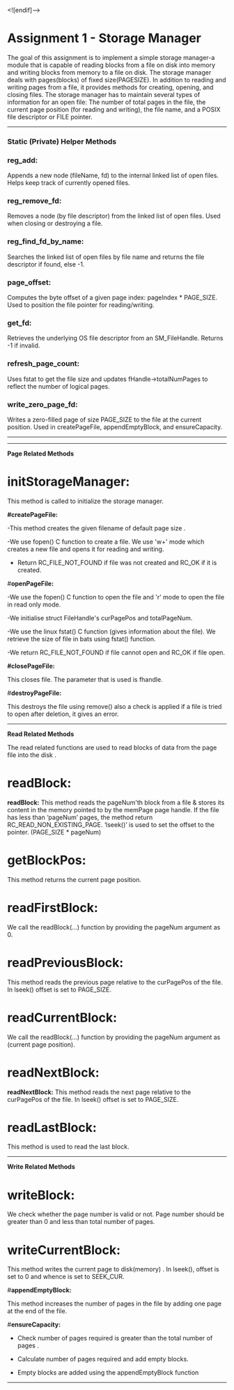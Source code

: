 
<![endif]-->

# **Assignment 1 - Storage Manager**

The goal of this assignment is to implement a simple storage manager-a module that is capable of reading blocks from a file on disk into memory and writing blocks from memory to a file on disk. The storage manager deals with pages(blocks) of fixed size(PAGESIZE). In addition to reading and writing pages from a file, it provides methods for creating, opening, and closing files. The storage manager has to maintain several types of information for an open file: The number of total pages in the file, the current page position (for reading and writing), the file name, and a POSIX file descriptor or FILE pointer.

-----------------------------------------------------------------------------------------------------------------
### Static (Private) Helper Methods

### reg_add:

Appends a new node (fileName, fd) to the internal linked list of open files. Helps keep track of currently opened files.

### reg_remove_fd: 

Removes a node (by file descriptor) from the linked list of open files. Used when closing or destroying a file.

### reg_find_fd_by_name:

Searches the linked list of open files by file name and returns the file descriptor if found, else -1.

### page_offset:

Computes the byte offset of a given page index: pageIndex * PAGE_SIZE. Used to position the file pointer for reading/writing.

### get_fd:

Retrieves the underlying OS file descriptor from an SM_FileHandle. Returns -1 if invalid.

### refresh_page_count:

Uses fstat to get the file size and updates fHandle->totalNumPages to reflect the number of logical pages.

### write_zero_page_fd:

Writes a zero-filled page of size PAGE_SIZE to the file at the current position. Used in createPageFile, appendEmptyBlock, and ensureCapacity.

-----------------------------------------------------------------------------------------------
----------------
****Page Related Methods****

# **initStorageManager:**

This method is called to initialize the storage manager.

**#createPageFile:**

-This method creates the given filename of default page size .

-We use fopen() C function to create a file. We use 'w+' mode which creates a new file and opens it for reading and writing.

- Return RC_FILE_NOT_FOUND if file was not created and RC_OK if it is created.

#**openPageFile:**

-We use the fopen() C function to open the file and 'r' mode to open the file in read only mode.

-We initialise struct FileHandle's curPagePos and totalPageNum.

-We use the linux fstat() C function (gives information about the file). We retrieve the size of file in bats using fstat() function.

-We return RC_FILE_NOT_FOUND if file cannot open and RC_OK if file open.

**#closePageFile:**

This closes file. The parameter that is used is fhandle.

#**destroyPageFile:**

This destroys the file using remove() also a check is applied if a file is tried to open after deletion, it gives an error.

-----------------------------------------------------------------------------------------------------------------

****Read Related Methods****

The read related functions are used to read blocks of data from the page file into the disk .

# **readBlock:**

**readBlock:** This method reads the pageNum'th block from a file & stores its content in the memory pointed to by the memPage page handle. If the file has less than ‘pageNum’ pages, the method return RC_READ_NON_EXISTING_PAGE. ‘lseek()’ is used to set the offset to the pointer. (PAGE_SIZE * pageNum)

# **getBlockPos:**

This method returns the current page position.

# **readFirstBlock:**

We call the readBlock(...) function by providing the pageNum argument as 0.

# **readPreviousBlock:**

This method reads the previous page relative to the curPagePos of the file. In lseek() offset is set to PAGE_SIZE.

# **readCurrentBlock:**

We call the readBlock(...) function by providing the pageNum argument as (current page position).

# **readNextBlock:**

**readNextBlock:** This method reads the next page relative to the curPagePos of the file. In lseek() offset is set to PAGE_SIZE.

# **readLastBlock:**

This method is used to read the last block.

-----------------------------------------------------------------------------------------------------------------

****Write Related Methods****

# **writeBlock:**

We check whether the page number is valid or not. Page number should be greater than 0 and less than total number of pages.

# **writeCurrentBlock:**

This method writes the current page to disk(memory) . In lseek(), offset is set to 0 and whence is set to SEEK_CUR.

#**appendEmptyBlock:**

This method increases the number of pages in the file by adding one page at the end of the file.

#**ensureCapacity:**

- Check number of pages required is greater than the total number of pages .

- Calculate number of pages required and add empty blocks.

- Empty blocks are added using the appendEmptyBlock function

-----------------------------------------------------------------------------------------------------------------